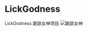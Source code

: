 # LickGodness
LickGodness 跪舔女神项目
![跪舔女神](https://m.baidu.com/sf/vsearch?pd=image_content&word=%E8%B7%AA%E8%88%94%E5%A4%A7%E4%BD%AC&tn=vsearch&atn=mediacy&fr=tab&sa=vs_img_resultrs&imgpn=12&imgspn=0 "跪舔女神")
